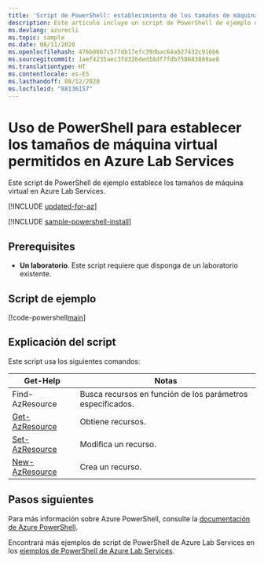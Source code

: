```yaml
---
title: 'Script de PowerShell: establecimiento de los tamaños de máquina virtual permitidos en Azure Lab Services | Microsoft Docs'
description: Este artículo incluye un script de PowerShell de ejemplo que establece los tamaños de máquina virtual en Azure Lab Services.
ms.devlang: azurecli
ms.topic: sample
ms.date: 08/11/2020
ms.openlocfilehash: 476b86b7c577db17efc39dbac64a527432c916b6
ms.sourcegitcommit: 1aef4235aec3fd326ded18df7fdb750883809ae8
ms.translationtype: HT
ms.contentlocale: es-ES
ms.lasthandoff: 08/12/2020
ms.locfileid: "88136157"
---
```

# <a name="use-powershell-to-set-allowed-vm-sizes-in-azure-lab-services"></a>Uso de PowerShell para establecer los tamaños de máquina virtual permitidos en Azure Lab Services

Este script de PowerShell de ejemplo establece los tamaños de máquina virtual en Azure Lab Services.

[!INCLUDE [updated-for-az](../../../includes/updated-for-az.md)]

[!INCLUDE [sample-powershell-install](../../../includes/sample-powershell-install-no-ssh-az.md)]

## <a name="prerequisites"></a>Prerequisites
* **Un laboratorio**. Este script requiere que disponga de un laboratorio existente. 

## <a name="sample-script"></a>Script de ejemplo

[!code-powershell[main](../../../powershell_scripts/devtest-lab/set-allowed-vm-sizes-in-lab/set-allowed-vm-sizes-in-lab.ps1 "Add external user to a lab")]

## <a name="script-explanation"></a>Explicación del script

Este script usa los siguientes comandos: 

| Get-Help | Notas |
|---|---|
| Find-AzResource | Busca recursos en función de los parámetros especificados. |
| [Get-AzResource](/powershell/module/az.resources/get-azresource) | Obtiene recursos. |
| [Set-AzResource](/powershell/module/az.resources/set-azresource) | Modifica un recurso. |
| [New-AzResource](/powershell/module/az.resources/new-azresource) | Crea un recurso. |

## <a name="next-steps"></a>Pasos siguientes

Para más información sobre Azure PowerShell, consulte la [documentación de Azure PowerShell](/powershell/).

Encontrará más ejemplos de script de PowerShell de Azure Lab Services en los [ejemplos de PowerShell de Azure Lab Services](../samples-powershell.md).
